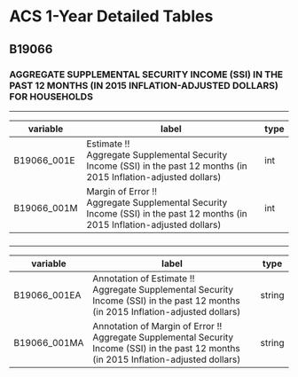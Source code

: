 # ACS 1-Year Detailed Tables

## B19066

### AGGREGATE SUPPLEMENTAL SECURITY INCOME (SSI) IN THE PAST 12 MONTHS (IN 2015 INFLATION-ADJUSTED DOLLARS) FOR HOUSEHOLDS

___

| variable | label | type |
| ----- | ----- | ----- |
| B19066_001E | Estimate !!<br>Aggregate Supplemental Security Income (SSI) in the past 12 months (in 2015 Inflation-adjusted dollars) | int |
| B19066_001M | Margin of Error !!<br>Aggregate Supplemental Security Income (SSI) in the past 12 months (in 2015 Inflation-adjusted dollars) | int |
### 

___

| variable | label | type |
| ----- | ----- | ----- |
| B19066_001EA | Annotation of Estimate !!<br>Aggregate Supplemental Security Income (SSI) in the past 12 months (in 2015 Inflation-adjusted dollars) | string |
| B19066_001MA | Annotation of Margin of Error !!<br>Aggregate Supplemental Security Income (SSI) in the past 12 months (in 2015 Inflation-adjusted dollars) | string |

